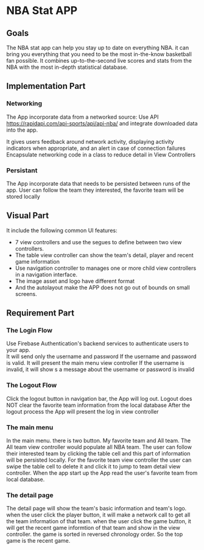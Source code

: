 # NBA Stat APP

## Goals
The NBA stat app can help you stay up to date on everything NBA. it can bring you everything that you need to be the most in-the-know basketball fan possible.
It combines up-to-the-second live scores and stats from the NBA with the most in-depth statistical database.


## Implementation Part

### Networking


The App incorporate data from a networked source:
Use API https://rapidapi.com/api-sports/api/api-nba/ and integrate downloaded data into the app.

It gives users feedback around network activity, displaying activity indicators when appropriate, and an alert in case of connection failures
Encapsulate networking code in a class to reduce detail in View Controllers

### Persistant

The App incorporate data that needs to be persisted between runs of the app.
User can follow the team they interested, the favorite team will be stored locally

## Visual Part

It include the following common UI features:

* 7 view controllers and use the segues to define between two view controllers.
* The table view controller can show the team's detail, player and recent game information
* Use navigation controller to manages one or more child view controllers in a navigation interface. 
* The image asset and logo have different format
* And the autolayout make the APP does not go out of bounds on small screens. 


## Requirement Part

### The Login Flow

Use Firebase Authentication's backend services to authenticate users to your app.  
It will send only the username and password
If the username and password is valid. It will present the main menu view controller
If the username is invalid, it will show s a message about the username or password is invalid

### The Logout Flow
Click the logout button in navigation bar, the App will log out.
Logout does NOT clear the favorite team information from the local database
After the logout process the App will present the log in view controller

### The main menu
In the main menu. there is two button. My favorite team and All team. The All team view controller would populate all NBA team. The user can follow their interested 
team by clicking the table cell and this part of information will be persisted locally. For the favorite team view controller the user can swipe the table cell to delete it and click it to jump to team detail view controller. When the app start up the App read the user's favorite team from local database.


### The detail page
The detail page will show the team's basic information and team's logo. when the user click the player button, it will make a network call to get all the team information of that team. when the user click the game button, it will get the recent game informtion of that team and show in the view controller. the game is sorted in reversed chronology order. So the top game is the recent game.






